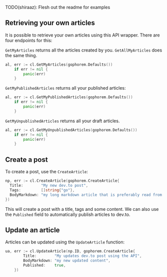 TODO(shiraaz): Flesh out the readme for examples


## Retrieving your own articles

It is possible to retrieve your own articles using this API wrapper. There are four endpoints for this:

`GetMyArticles` returns all the articles created by you. `GetAllMyArticles` does the same thing.
```go
al, err := cl.GetMyArticles(gophorem.Defaults())
	if err != nil {
		panic(err)
	}
```

`GetMyPublishedArticles` returns all your published articles: 
```go
al, err := cl.GetMyPublishedArticles(gophorem.Defaults())
	if err != nil {
		panic(err)
	}
```

`GetMyUnpublishedArticles` returns all your draft articles.
```go
al, err := cl.GetMyUnpublishedArticles(gophorem.Defaults())
	if err != nil {
		panic(err)
	}
```

## Create a post
To create a post, use the `CreateArticle`:
```go
np, err := cl.CreateArticle(gophorem.CreateArticle{
  Title:        "My new dev.to post",
  Tags:         []string{"go"},
  BodyMarkdown: "my long markdown article that is preferably read from a file",
})
```
This will create a post with a title, tags and some content. We can also use the `Published` field to automatically
publish articles to dev.to.

## Update an article
Articles can be updated using the  `UpdateArticle` function:
```go
ua, err := cl.UpdateArticle(np.ID, gophorem.CreateArticle{
		Title:        "My updates dev.to post using the API",
		BodyMarkdown: "my new updated content",
		Published:    true,
	})
```
